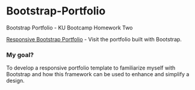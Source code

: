 # Bootstrap-Portfolio

Bootstrap Portfolio - KU Bootcamp Homework Two

[Responsive Bootstrap Portfolio](https://burragedanielle.github.io/Bootstrap-Portfolio/) - Visit the portfolio built with Bootstrap. 

### My goal? 
To develop a responsive portfolio template to familiarize myself with Bootstrap and how this framework can be used to enhance and simplify a design. 
